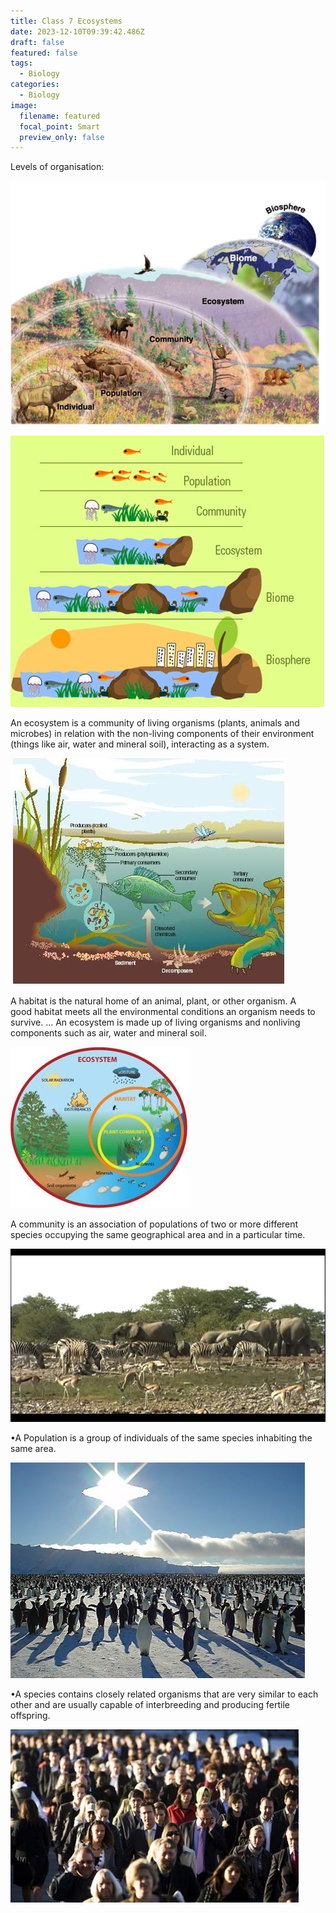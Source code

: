 ```yaml
---
title: Class 7 Ecosystems
date: 2023-12-10T09:39:42.486Z
draft: false
featured: false
tags:
  - Biology
categories:
  - Biology
image:
  filename: featured
  focal_point: Smart
  preview_only: false
---
```

Levels of organisation:

<!--EndFragment-->

![](levels-of-organisation.jpg)

![](levels-of-organisation-2.jpg)

<!--StartFragment-->

An ecosystem is a community of living organisms (plants, animals and microbes) in relation with the non-living components of their environment (things like air, water and mineral soil), interacting as a system.

<!--EndFragment-->

![](ecosystem.jpg)

<!--StartFragment-->

A habitat is the natural home of an animal, plant, or other organism. A good habitat meets all the environmental conditions an organism needs to survive. ... An ecosystem is made up of living organisms and nonliving components such as air, water and mineral soil.

<!--EndFragment-->

![](habitat-vs-ecosystem.jpg)

<!--StartFragment-->

A community is an association of populations of two or more different species occupying the same geographical area and in a particular time. 

![](community.jpg)

<!--EndFragment-->

<!--StartFragment-->

•A Population is a group of individuals of the same species inhabiting the same area.

<!--EndFragment-->

![](population.jpg)

<!--StartFragment-->

•A species contains closely related organisms that are very similar to each other and are usually capable of interbreeding and producing fertile offspring.

<!--EndFragment-->

![](species.jpg)